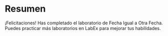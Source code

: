 # Resumen

¡Felicitaciones! Has completado el laboratorio de Fecha Igual a Otra Fecha. Puedes practicar más laboratorios en LabEx para mejorar tus habilidades.
